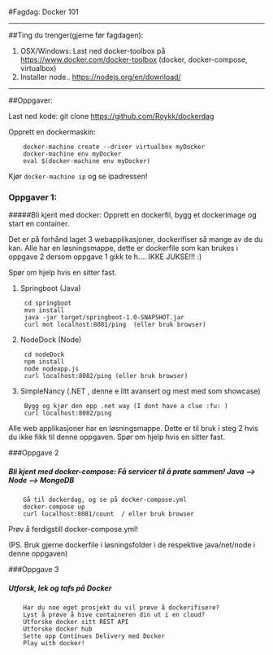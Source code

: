 #Fagdag: Docker 101

********************************************
##Ting du trenger(gjerne før fagdagen):
1. OSX/Windows: Last ned docker-toolbox på https://www.docker.com/docker-toolbox (docker, docker-compose, virtualbox)
2. Installer node.. https://nodejs.org/en/download/

********************************************

##Oppgaver:

Last ned kode: 
		git clone https://github.com/Roykk/dockerdag

Opprett en dockermaskin:

		docker-machine create --driver virtualbox myDocker
		docker-machine env myDocker
		eval $(docker-machine env myDocker)

Kjør ```docker-machine ip``` og se ipadressen!

### Oppgaver 1:
#####Bli kjent med docker: Opprett en dockerfil, bygg et dockerimage og start en container.

Det er på forhånd laget 3 webapplikasjoner, dockerifiser så mange av de du kan.
Alle har en løsningsmappe, dette er dockerfile som kan brukes i oppgave 2 dersom oppgave 1 gikk te h.... IKKE JUKSE!!! :)

Spør om hjelp hvis en sitter fast.

1. Springboot   (Java)

		cd springboot
		mvn install
		java -jar target/springboot-1.0-SNAPSHOT.jar
		curl mot localhost:8081/ping  (eller bruk browser)


2. NodeDock     (Node)

		cd nodeDock
		npm install
		node nodeapp.js
		curl localhost:8082/ping (eller bruk browser)

3. SimpleNancy  (.NET , denne e litt avansert og mest med som showcase)

		Bygg og kjør den opp .net way (I dont have a clue :fu: )
		curl localhost:8082/ping


Alle web applikasjoner har en løsningsmappe. Dette er til bruk i steg 2 hvis du ikke fikk til denne oppgaven. Spør om hjelp hvis en sitter fast.


###Oppgave 2
##### Bli kjent med docker-compose: Få servicer til å prate sammen! Java --> Node --> MongoDB

		Gå til dockerdag, og se på docker-compose.yml
		docker-compose up
		curl localhost:8081/count  / eller bruk browser

Prøv å ferdigstill docker-compose.yml!

(PS. Bruk gjerne dockerfile i løsningsfolder i de respektive java/net/node i denne oppgaven)


###Oppgave 3
##### Utforsk, lek og tafs på Docker

		Har du noe eget prosjekt du vil prøve å dockerifisere?
		Lyst å prøve å hive containeren din ut i en cloud?
		Utforske docker sitt REST API
		Utforske docker hub
		Sette opp Continues Delivery med Docker
		Play with docker!


